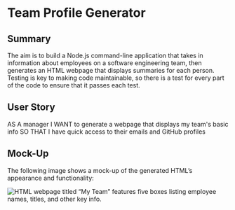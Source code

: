# Team Profile Generator

## Summary

The aim is to build a Node.js command-line application that takes in information about employees on a software engineering team, then generates an HTML webpage that displays summaries for each person. Testing is key to making code maintainable, so there is a test for every part of the code to ensure that it passes each test.




## User Story


AS A manager
I WANT to generate a webpage that displays my team's basic info
SO THAT I have quick access to their emails and GitHub profiles




## Mock-Up

The following image shows a mock-up of the generated HTML’s appearance and functionality:

![HTML webpage titled “My Team” features five boxes listing employee names, titles, and other key info.](./Assets/10-object-oriented-programming-homework-demo.png)



## 




